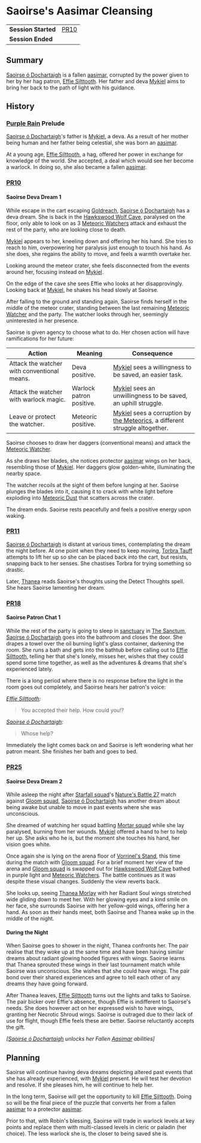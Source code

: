 # Saoirse's Aasimar Cleansing

|||
| --- | --- |
| **Session Started** | [PR10](../sessions/PR10.md) | storyline.2
| **Session Ended** | |

## Summary

[Saoirse ó Dochartaigh](../characters/saoirse-o-dochartaigh.md) is a fallen [aasimar](../lineages/aasimar.md), corrupted by the power given to her by her hag patron, [Effie Silttooth](../characters/effie-silttooth.md). Her father and deva [Mykiel](../characters/mykiel.md) aims to bring her back to the path of light with his guidance.

## History

### [Purple Rain](../campaigns/purple-rain.md) Prelude

[Saoirse ó Dochartaigh](../characters/saoirse-o-dochartaigh.md)'s father is [Mykiel](../characters/mykiel.md), a deva. As a result of her mother being human and her father being celestial, she was born an [aasimar](../lineages/aasimar.md).

At a young age, [Effie Silttooth](../characters/effie-silttooth.md), a hag, offered her power in exchange for knowledge of the world. She accepted, a deal which would see her become a warlock. In doing so, she also became a fallen [aasimar](../lineages/aasimar.md).

### [PR10](../sessions/PR10.md)

#### Saoirse Deva Dream 1

While escape in the cart escaping [Goldreach](../civilisations/kingdom-of-astor/SETTLEMENTS/GOLDREACH/README.md), [Saoirse ó Dochartaigh](../characters/saoirse-o-dochartaigh.md) has a deva dream. She is back in the [Hawkswood Wolf Cave](../civilisations/kingdom-of-astor/SETTLEMENTS/GOLDREACH/hawkswood-wolf-cave.md), paralysed on the floor, only able to look on as 3 [Meteoric Watchers](../creatures/meteoric-watcher.md) attack and exhaust the rest of the party, who are looking close to death.

[Mykiel](../characters/mykiel.md) appears to her, kneeling down and offering her his hand. She tries to reach to him, overpowering her paralysis just enough to touch his hand. As she does, she regains the ability to move, and feels a warmth overtake her.

Looking around the meteor crater, she feels disconnected from the events around her, focusing instead on [Mykiel](../characters/mykiel.md).

On the edge of the cave she sees Effie who looks at her disapprovingly. Looking back at [Mykiel](../characters/mykiel.md), he shakes his head slowly at Saoirse.

After falling to the ground and standing again, Saoirse finds herself in the middle of the meteor crater, standing between the last remaining [Meteoric Watcher](../creatures/meteoric-watcher.md) and the party. The watcher looks through her, seemingly uninterested in her presence.

Saoirse is given agency to choose what to do. Her chosen action will have ramifications for her future:

| Action | Meaning | Consequence |
| --- | --- | --- |
| Attack the watcher with conventional means. | Deva positive. | [Mykiel](../characters/mykiel.md) sees a willingness to be saved, an easier task. |
| Attack the watcher with warlock magic. | Warlock patron positive. | [Mykiel](../characters/mykiel.md) sees an unwillingness to be saved, an uphill struggle. |
| Leave or protect the watcher. | Meteoric positive. | [Mykiel](../characters/mykiel.md) sees a corruption by [the Meteorics](../lineages/the-meteorics.md), a different struggle altogether. |

Saoirse chooses to draw her daggers (conventional means) and attack the [Meteoric Watcher](../creatures/meteoric-watcher.md).

As she draws her blades, she notices protector [aasimar](../lineages/aasimar.md) wings on her back, resembling those of [Mykiel](../characters/mykiel.md). Her daggers glow golden-white, illuminating the nearby space.

The watcher recoils at the sight of them before lunging at her. Saoirse plunges the blades into it, causing it to crack with white light before exploding into [Meteoric Dust](../items/meteoric/meteoric-dust.md) that scatters across the crater.

The dream ends. Saoirse rests peacefully and feels a positive energy upon waking.

### [PR11](../sessions/PR11.md)

[Saoirse ó Dochartaigh](../characters/saoirse-o-dochartaigh.md) is distant at various times, contemplating the dream the night before. At one point when they need to keep moving, [Torbra Tauff](../characters/torbra-tauff.md) attempts to lift her up so she can be placed back into the cart, but resists, snapping back to her senses. She chastises Torbra for trying something so drastic.

Later, [Thanea](../../../astarus/people/thanea.md) reads Saoirse's thoughts using the Detect Thoughts spell. She hears Saoirse lamenting her dream.

### [PR18](../sessions/PR18.md)

#### Saoirse Patron Chat 1

While the rest of the party is going to sleep in [sanctuary](../organisations/astorrel/sanctuary.md) in [The Sanctum](../places/buildings/the-sanctum.md), [Saoirse ó Dochartaigh](../characters/saoirse-o-dochartaigh.md) goes into the bathroom and closes the door. She drapes a towel over the oil burning light's glass container, darkening the room. She runs a bath and gets into the bathtub before calling out to [Effie Silttooth](../characters/effie-silttooth.md), telling her that she's lonely, misses her, wishes that they could spend some time together, as well as the adventures & dreams that she's experienced lately.

There is a long period where there is no response before the light in the room goes out completely, and Saoirse hears her patron's voice:

*[Effie Silttooth](../characters/effie-silttooth.md):*

> You accepted their help. How could you!?

*[Saoirse ó Dochartaigh](../characters/saoirse-o-dochartaigh.md):*

> Whose help?

Immediately the light comes back on and Saoirse is left wondering what her patron meant. She finishes her bath and goes to bed.

### [PR25](../sessions/PR25.md)

#### Saoirse Deva Dream 2

While asleep the night after [Starfall squad](../organisations/astorrel/squads/starfall-squad.md)'s [Nature's Battle 27](natures-battle-27.md) match against [Gloom squad](../organisations/astorrel/squads/gloom-squad.md), [Saoirse ó Dochartaigh](../characters/saoirse-o-dochartaigh.md) has another dream about being awake but unable to move in past events where she was unconscious.

She dreamed of watching her squad battling [Mortar squad](../organisations/astorrel/squads/mortar-squad.md) while she lay paralysed, burning from her wounds. [Mykiel](../characters/mykiel.md) offered a hand to her to help her up. She asks who he is, but the moment she touches his hand, her vision goes white.

Once again she is lying on the arena floor of [Vorrinel's Stand](../places/buildings/vorrinels-stand.md), this time during the match with [Gloom squad](../organisations/astorrel/squads/gloom-squad.md). For a brief moment her view of the arena and [Gloom squad](../organisations/astorrel/squads/gloom-squad.md) is swapped out for [Hawkswood Wolf Cave](../civilisations/kingdom-of-astor/SETTLEMENTS/GOLDREACH/hawkswood-wolf-cave.md) bathed in purple light and [Meteoric Watchers](../creatures/meteoric-watcher.md). The battle continues as it was despite these visual changes. Suddenly the view reverts back.

She looks up, seeing [Thanea Morlay](../characters/thanea-morlay.md) with her Radiant Soul wings stretched wide gliding down to meet her. With her glowing eyes and a kind smile on her face, she surrounds Saoirse with her yellow-gold wings, offering her a hand. As soon as their hands meet, both Saoirse and Thanea wake up in the middle of the night.

#### During the Night

When Saoirse goes to shower in the night, Thanea confronts her. The pair realise that they woke up at the same time and have been having similar dreams about radiant glowing hooded figures with wings. Saoirse learns that Thanea sprouted these wings in their last tournament match while Saoirse was unconscious. She wishes that she could have wings. The pair bond over their shared experiences and agree to tell each other of any dreams they have going forward.

After Thanea leaves, [Effie Silttooth](../characters/effie-silttooth.md) turns out the lights and talks to Saoirse. The pair bicker over Effie's absence, though Effie is indifferent to Saoirse's needs. She does however act on her expressed wish to have wings, granting her Necrotic Shroud wings. Saoirse is outraged due to their lack of use for flight, though Effie feels these are better. Saoirse reluctantly accepts the gift.

*[[Saoirse ó Dochartaigh](../characters/saoirse-o-dochartaigh.md) unlocks her Fallen [Aasimar](../lineages/aasimar.md) abilities]*

## Planning

Saoirse will continue having deva dreams depicting altered past events that she has already experienced, with [Mykiel](../characters/mykiel.md) present. He will test her devotion and resolve. If she pleases him, he will continue to help her.

In the long term, Saoirse will get the opportunity to kill [Effie Silttooth](../characters/effie-silttooth.md). Doing so will be the final piece of the puzzle that converts her from a fallen [aasimar](../lineages/aasimar.md) to a protector [aasimar](../lineages/aasimar.md).

Prior to that, with Robin's blessing, Saoirse will trade in warlock levels at key points and replace them with multi-classed levels in cleric or paladin (her choice). The less warlock she is, the closer to being saved she is.
